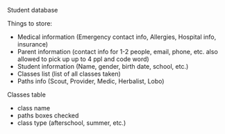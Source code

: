 Student database

Things to store:
  - Medical information (Emergency contact info, Allergies, Hospital info, insurance)
  - Parent information (contact info for 1-2 people, email, phone, etc. also allowed to pick up up to 4 ppl and code word)
  - Student information (Name, gender, birth date, school, etc.)
  - Classes list (list of all classes taken)
  - Paths info (Scout, Provider, Medic, Herbalist, Lobo)

Classes table
  - class name
  - paths boxes checked
  - class type (afterschool, summer, etc.)

